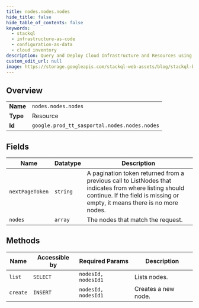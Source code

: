 ```yaml
---
title: nodes.nodes.nodes
hide_title: false
hide_table_of_contents: false
keywords:
  - stackql
  - infrastructure-as-code
  - configuration-as-data
  - cloud inventory
description: Query and Deploy Cloud Infrastructure and Resources using SQL
custom_edit_url: null
image: https://storage.googleapis.com/stackql-web-assets/blog/stackql-blog-post-featured-image.png
---
```

  
    

## Overview
<table><tbody>
<tr><td><b>Name</b></td><td><code>nodes.nodes.nodes</code></td></tr>
<tr><td><b>Type</b></td><td>Resource</td></tr>
<tr><td><b>Id</b></td><td><code>google.prod_tt_sasportal.nodes.nodes.nodes</code></td></tr>
</tbody></table>

## Fields
| Name | Datatype | Description |
| ---- | -------- | ----------- |
| `nextPageToken` | `string` | A pagination token returned from a previous call to ListNodes that indicates from where listing should continue. If the field is missing or empty, it means there is no more nodes. |
| `nodes` | `array` | The nodes that match the request. |
## Methods
| Name | Accessible by | Required Params | Description |
| ---- | ------------- | --------------- | ----------- |
| `list` | `SELECT` | `nodesId, nodesId1` | Lists nodes. |
| `create` | `INSERT` | `nodesId, nodesId1` | Creates a new node. |

